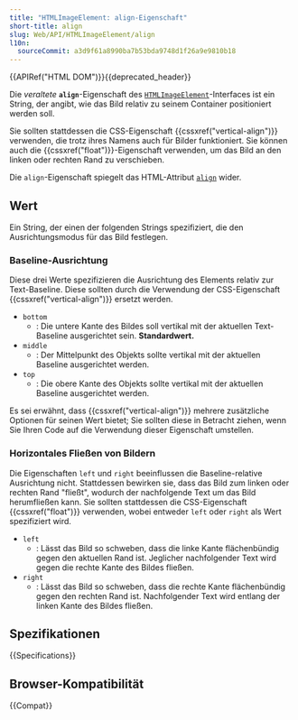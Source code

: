 ```yaml
---
title: "HTMLImageElement: align-Eigenschaft"
short-title: align
slug: Web/API/HTMLImageElement/align
l10n:
  sourceCommit: a3d9f61a8990ba7b53bda9748d1f26a9e9810b18
---
```


{{APIRef("HTML DOM")}}{{deprecated_header}}

Die _veraltete_ **`align`**-Eigenschaft des [`HTMLImageElement`](/de/docs/Web/API/HTMLImageElement)-Interfaces ist ein String, der angibt, wie das Bild relativ zu seinem Container positioniert werden soll.

Sie sollten stattdessen die CSS-Eigenschaft {{cssxref("vertical-align")}} verwenden, die trotz ihres Namens auch für Bilder funktioniert. Sie können auch die {{cssxref("float")}}-Eigenschaft verwenden, um das Bild an den linken oder rechten Rand zu verschieben.

Die `align`-Eigenschaft spiegelt das HTML-Attribut [`align`](/de/docs/Web/HTML/Element/img#align) wider.

## Wert

Ein String, der einen der folgenden Strings spezifiziert, die den Ausrichtungsmodus für das Bild festlegen.

### Baseline-Ausrichtung

Diese drei Werte spezifizieren die Ausrichtung des Elements relativ zur Text-Baseline. Diese sollten durch die Verwendung der CSS-Eigenschaft {{cssxref("vertical-align")}} ersetzt werden.

- `bottom`
  - : Die untere Kante des Bildes soll vertikal mit der aktuellen Text-Baseline ausgerichtet sein. **Standardwert.**
- `middle`
  - : Der Mittelpunkt des Objekts sollte vertikal mit der aktuellen Baseline ausgerichtet werden.
- `top`
  - : Die obere Kante des Objekts sollte vertikal mit der aktuellen Baseline ausgerichtet werden.

Es sei erwähnt, dass {{cssxref("vertical-align")}} mehrere zusätzliche Optionen für seinen Wert bietet; Sie sollten diese in Betracht ziehen, wenn Sie Ihren Code auf die Verwendung dieser Eigenschaft umstellen.

### Horizontales Fließen von Bildern

Die Eigenschaften `left` und `right` beeinflussen die Baseline-relative Ausrichtung nicht. Stattdessen bewirken sie, dass das Bild zum linken oder rechten Rand "fließt", wodurch der nachfolgende Text um das Bild herumfließen kann. Sie sollten stattdessen die CSS-Eigenschaft {{cssxref("float")}} verwenden, wobei entweder `left` oder `right` als Wert spezifiziert wird.

- `left`
  - : Lässt das Bild so schweben, dass die linke Kante flächenbündig gegen den aktuellen Rand ist. Jeglicher nachfolgender Text wird gegen die rechte Kante des Bildes fließen.
- `right`
  - : Lässt das Bild so schweben, dass die rechte Kante flächenbündig gegen den rechten Rand ist. Nachfolgender Text wird entlang der linken Kante des Bildes fließen.

## Spezifikationen

{{Specifications}}

## Browser-Kompatibilität

{{Compat}}

